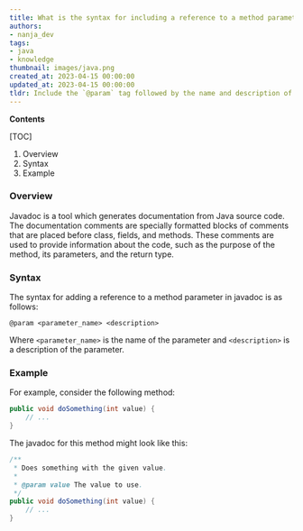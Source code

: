 ```yaml
---
title: What is the syntax for including a reference to a method parameter in a javadoc comment?
authors:
- nanja_dev
tags:
- java
- knowledge
thumbnail: images/java.png
created_at: 2023-04-15 00:00:00
updated_at: 2023-04-15 00:00:00
tldr: Include the `@param` tag followed by the name and description of the parameter in the javadoc comment.
---
```


**Contents**

[TOC]

1. Overview
2. Syntax
3. Example

### Overview
Javadoc is a tool which generates documentation from Java source code. The documentation comments are specially formatted blocks of comments that are placed before class, fields, and methods. These comments are used to provide information about the code, such as the purpose of the method, its parameters, and the return type.

### Syntax
The syntax for adding a reference to a method parameter in javadoc is as follows:

`@param <parameter_name> <description>`

Where `<parameter_name>` is the name of the parameter and `<description>` is a description of the parameter.

### Example
For example, consider the following method:

```java
public void doSomething(int value) {
    // ...
}
```

The javadoc for this method might look like this:

```java
/**
 * Does something with the given value.
 * 
 * @param value The value to use.
 */
public void doSomething(int value) {
    // ...
}
```

